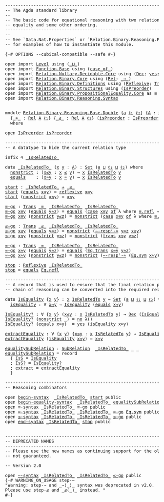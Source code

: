 <pre class="Agda"><a id="1" class="Comment">------------------------------------------------------------------------</a>
<a id="74" class="Comment">-- The Agda standard library</a>
<a id="103" class="Comment">--</a>
<a id="106" class="Comment">-- The basic code for equational reasoning with two relations:</a>
<a id="169" class="Comment">-- equality and some other ordering.</a>
<a id="206" class="Comment">------------------------------------------------------------------------</a>
<a id="279" class="Comment">--</a>
<a id="282" class="Comment">-- See `Data.Nat.Properties` or `Relation.Binary.Reasoning.PartialOrder`</a>
<a id="355" class="Comment">-- for examples of how to instantiate this module.</a>

<a id="407" class="Symbol">{-#</a> <a id="411" class="Keyword">OPTIONS</a> <a id="419" class="Pragma">--cubical-compatible</a> <a id="440" class="Pragma">--safe</a> <a id="447" class="Symbol">#-}</a>

<a id="452" class="Keyword">open</a> <a id="457" class="Keyword">import</a> <a id="464" href="Level.html" class="Module">Level</a> <a id="470" class="Keyword">using</a> <a id="476" class="Symbol">(</a><a id="477" href="Agda.Primitive.html#961" class="Primitive Operator">_⊔_</a><a id="480" class="Symbol">)</a>
<a id="482" class="Keyword">open</a> <a id="487" class="Keyword">import</a> <a id="494" href="Function.Base.html" class="Module">Function.Base</a> <a id="508" class="Keyword">using</a> <a id="514" class="Symbol">(</a><a id="515" href="Function.Base.html#4042" class="Function Operator">case_of_</a><a id="523" class="Symbol">)</a>
<a id="525" class="Keyword">open</a> <a id="530" class="Keyword">import</a> <a id="537" href="Relation.Nullary.Decidable.Core.html" class="Module">Relation.Nullary.Decidable.Core</a> <a id="569" class="Keyword">using</a> <a id="575" class="Symbol">(</a><a id="576" href="Relation.Nullary.Decidable.Core.html#1861" class="Record">Dec</a><a id="579" class="Symbol">;</a> <a id="581" href="Relation.Nullary.Decidable.Core.html#1994" class="InductiveConstructor">yes</a><a id="584" class="Symbol">;</a> <a id="586" href="Relation.Nullary.Decidable.Core.html#2031" class="InductiveConstructor">no</a><a id="588" class="Symbol">)</a>
<a id="590" class="Keyword">open</a> <a id="595" class="Keyword">import</a> <a id="602" href="Relation.Binary.Core.html" class="Module">Relation.Binary.Core</a> <a id="623" class="Keyword">using</a> <a id="629" class="Symbol">(</a><a id="630" href="Relation.Binary.Core.html#896" class="Function">Rel</a><a id="633" class="Symbol">;</a> <a id="635" href="Relation.Binary.Core.html#1268" class="Function Operator">_⇒_</a><a id="638" class="Symbol">)</a>
<a id="640" class="Keyword">open</a> <a id="645" class="Keyword">import</a> <a id="652" href="Relation.Binary.Definitions.html" class="Module">Relation.Binary.Definitions</a> <a id="680" class="Keyword">using</a> <a id="686" class="Symbol">(</a><a id="687" href="Relation.Binary.Definitions.html#1332" class="Function">Reflexive</a><a id="696" class="Symbol">;</a> <a id="698" href="Relation.Binary.Definitions.html#1578" class="Function">Trans</a><a id="703" class="Symbol">)</a>
<a id="705" class="Keyword">open</a> <a id="710" class="Keyword">import</a> <a id="717" href="Relation.Binary.Structures.html" class="Module">Relation.Binary.Structures</a> <a id="744" class="Keyword">using</a> <a id="750" class="Symbol">(</a><a id="751" href="Relation.Binary.Structures.html#2191" class="Record">IsPreorder</a><a id="761" class="Symbol">)</a>
<a id="763" class="Keyword">open</a> <a id="768" class="Keyword">import</a> <a id="775" href="Relation.Binary.PropositionalEquality.Core.html" class="Module">Relation.Binary.PropositionalEquality.Core</a> <a id="818" class="Symbol">as</a> <a id="821" class="Module">≡</a> <a id="823" class="Keyword">using</a> <a id="829" class="Symbol">(</a><a id="830" href="Agda.Builtin.Equality.html#150" class="Datatype Operator">_≡_</a><a id="833" class="Symbol">)</a>
<a id="835" class="Keyword">open</a> <a id="840" class="Keyword">import</a> <a id="847" href="Relation.Binary.Reasoning.Syntax.html" class="Module">Relation.Binary.Reasoning.Syntax</a>


<a id="882" class="Keyword">module</a> <a id="889" href="Relation.Binary.Reasoning.Base.Double.html" class="Module">Relation.Binary.Reasoning.Base.Double</a> <a id="927" class="Symbol">{</a><a id="928" href="Relation.Binary.Reasoning.Base.Double.html#928" class="Bound">a</a> <a id="930" href="Relation.Binary.Reasoning.Base.Double.html#930" class="Bound">ℓ₁</a> <a id="933" href="Relation.Binary.Reasoning.Base.Double.html#933" class="Bound">ℓ₂</a><a id="935" class="Symbol">}</a> <a id="937" class="Symbol">{</a><a id="938" href="Relation.Binary.Reasoning.Base.Double.html#938" class="Bound">A</a> <a id="940" class="Symbol">:</a> <a id="942" href="Agda.Primitive.html#388" class="Primitive">Set</a> <a id="946" href="Relation.Binary.Reasoning.Base.Double.html#928" class="Bound">a</a><a id="947" class="Symbol">}</a>
  <a id="951" class="Symbol">{</a><a id="952" href="Relation.Binary.Reasoning.Base.Double.html#952" class="Bound Operator">_≈_</a> <a id="956" class="Symbol">:</a> <a id="958" href="Relation.Binary.Core.html#896" class="Function">Rel</a> <a id="962" href="Relation.Binary.Reasoning.Base.Double.html#938" class="Bound">A</a> <a id="964" href="Relation.Binary.Reasoning.Base.Double.html#930" class="Bound">ℓ₁</a><a id="966" class="Symbol">}</a> <a id="968" class="Symbol">{</a><a id="969" href="Relation.Binary.Reasoning.Base.Double.html#969" class="Bound Operator">_≲_</a> <a id="973" class="Symbol">:</a> <a id="975" href="Relation.Binary.Core.html#896" class="Function">Rel</a> <a id="979" href="Relation.Binary.Reasoning.Base.Double.html#938" class="Bound">A</a> <a id="981" href="Relation.Binary.Reasoning.Base.Double.html#933" class="Bound">ℓ₂</a><a id="983" class="Symbol">}</a> <a id="985" class="Symbol">(</a><a id="986" href="Relation.Binary.Reasoning.Base.Double.html#986" class="Bound">isPreorder</a> <a id="997" class="Symbol">:</a> <a id="999" href="Relation.Binary.Structures.html#2191" class="Record">IsPreorder</a> <a id="1010" href="Relation.Binary.Reasoning.Base.Double.html#952" class="Bound Operator">_≈_</a> <a id="1014" href="Relation.Binary.Reasoning.Base.Double.html#969" class="Bound Operator">_≲_</a><a id="1017" class="Symbol">)</a>
  <a id="1021" class="Keyword">where</a>

<a id="1028" class="Keyword">open</a> <a id="1033" href="Relation.Binary.Structures.html#2191" class="Module">IsPreorder</a> <a id="1044" href="Relation.Binary.Reasoning.Base.Double.html#986" class="Bound">isPreorder</a>

<a id="1056" class="Comment">------------------------------------------------------------------------</a>
<a id="1129" class="Comment">-- A datatype to hide the current relation type</a>

<a id="1178" class="Keyword">infix</a> <a id="1184" class="Number">4</a> <a id="1186" href="Relation.Binary.Reasoning.Base.Double.html#1206" class="Datatype Operator">_IsRelatedTo_</a>

<a id="1201" class="Keyword">data</a> <a id="_IsRelatedTo_"></a><a id="1206" href="Relation.Binary.Reasoning.Base.Double.html#1206" class="Datatype Operator">_IsRelatedTo_</a> <a id="1220" class="Symbol">(</a><a id="1221" href="Relation.Binary.Reasoning.Base.Double.html#1221" class="Bound">x</a> <a id="1223" href="Relation.Binary.Reasoning.Base.Double.html#1223" class="Bound">y</a> <a id="1225" class="Symbol">:</a> <a id="1227" href="Relation.Binary.Reasoning.Base.Double.html#938" class="Bound">A</a><a id="1228" class="Symbol">)</a> <a id="1230" class="Symbol">:</a> <a id="1232" href="Agda.Primitive.html#388" class="Primitive">Set</a> <a id="1236" class="Symbol">(</a><a id="1237" href="Relation.Binary.Reasoning.Base.Double.html#928" class="Bound">a</a> <a id="1239" href="Agda.Primitive.html#961" class="Primitive Operator">⊔</a> <a id="1241" href="Relation.Binary.Reasoning.Base.Double.html#930" class="Bound">ℓ₁</a> <a id="1244" href="Agda.Primitive.html#961" class="Primitive Operator">⊔</a> <a id="1246" href="Relation.Binary.Reasoning.Base.Double.html#933" class="Bound">ℓ₂</a><a id="1248" class="Symbol">)</a> <a id="1250" class="Keyword">where</a>
  <a id="_IsRelatedTo_.nonstrict"></a><a id="1258" href="Relation.Binary.Reasoning.Base.Double.html#1258" class="InductiveConstructor">nonstrict</a> <a id="1268" class="Symbol">:</a> <a id="1270" class="Symbol">(</a><a id="1271" href="Relation.Binary.Reasoning.Base.Double.html#1271" class="Bound">x≲y</a> <a id="1275" class="Symbol">:</a> <a id="1277" href="Relation.Binary.Reasoning.Base.Double.html#1221" class="Bound">x</a> <a id="1279" href="Relation.Binary.Reasoning.Base.Double.html#969" class="Bound Operator">≲</a> <a id="1281" href="Relation.Binary.Reasoning.Base.Double.html#1223" class="Bound">y</a><a id="1282" class="Symbol">)</a> <a id="1284" class="Symbol">→</a> <a id="1286" href="Relation.Binary.Reasoning.Base.Double.html#1221" class="Bound">x</a> <a id="1288" href="Relation.Binary.Reasoning.Base.Double.html#1206" class="Datatype Operator">IsRelatedTo</a> <a id="1300" href="Relation.Binary.Reasoning.Base.Double.html#1223" class="Bound">y</a>
  <a id="_IsRelatedTo_.equals"></a><a id="1304" href="Relation.Binary.Reasoning.Base.Double.html#1304" class="InductiveConstructor">equals</a>    <a id="1314" class="Symbol">:</a> <a id="1316" class="Symbol">(</a><a id="1317" href="Relation.Binary.Reasoning.Base.Double.html#1317" class="Bound">x≈y</a> <a id="1321" class="Symbol">:</a> <a id="1323" href="Relation.Binary.Reasoning.Base.Double.html#1221" class="Bound">x</a> <a id="1325" href="Relation.Binary.Reasoning.Base.Double.html#952" class="Bound Operator">≈</a> <a id="1327" href="Relation.Binary.Reasoning.Base.Double.html#1223" class="Bound">y</a><a id="1328" class="Symbol">)</a> <a id="1330" class="Symbol">→</a> <a id="1332" href="Relation.Binary.Reasoning.Base.Double.html#1221" class="Bound">x</a> <a id="1334" href="Relation.Binary.Reasoning.Base.Double.html#1206" class="Datatype Operator">IsRelatedTo</a> <a id="1346" href="Relation.Binary.Reasoning.Base.Double.html#1223" class="Bound">y</a>

<a id="start"></a><a id="1349" href="Relation.Binary.Reasoning.Base.Double.html#1349" class="Function">start</a> <a id="1355" class="Symbol">:</a> <a id="1357" href="Relation.Binary.Reasoning.Base.Double.html#1206" class="Datatype Operator">_IsRelatedTo_</a> <a id="1371" href="Relation.Binary.Core.html#1268" class="Function Operator">⇒</a> <a id="1373" href="Relation.Binary.Reasoning.Base.Double.html#969" class="Bound Operator">_≲_</a>
<a id="1377" href="Relation.Binary.Reasoning.Base.Double.html#1349" class="Function">start</a> <a id="1383" class="Symbol">(</a><a id="1384" href="Relation.Binary.Reasoning.Base.Double.html#1304" class="InductiveConstructor">equals</a> <a id="1391" href="Relation.Binary.Reasoning.Base.Double.html#1391" class="Bound">x≈y</a><a id="1394" class="Symbol">)</a> <a id="1396" class="Symbol">=</a> <a id="1398" href="Relation.Binary.Structures.html#2359" class="Field">reflexive</a> <a id="1408" href="Relation.Binary.Reasoning.Base.Double.html#1391" class="Bound">x≈y</a>
<a id="1412" href="Relation.Binary.Reasoning.Base.Double.html#1349" class="Function">start</a> <a id="1418" class="Symbol">(</a><a id="1419" href="Relation.Binary.Reasoning.Base.Double.html#1258" class="InductiveConstructor">nonstrict</a> <a id="1429" href="Relation.Binary.Reasoning.Base.Double.html#1429" class="Bound">x≲y</a><a id="1432" class="Symbol">)</a> <a id="1434" class="Symbol">=</a> <a id="1436" href="Relation.Binary.Reasoning.Base.Double.html#1429" class="Bound">x≲y</a>

<a id="≡-go"></a><a id="1441" href="Relation.Binary.Reasoning.Base.Double.html#1441" class="Function">≡-go</a> <a id="1446" class="Symbol">:</a> <a id="1448" href="Relation.Binary.Definitions.html#1578" class="Function">Trans</a> <a id="1454" href="Agda.Builtin.Equality.html#150" class="Datatype Operator">_≡_</a> <a id="1458" href="Relation.Binary.Reasoning.Base.Double.html#1206" class="Datatype Operator">_IsRelatedTo_</a> <a id="1472" href="Relation.Binary.Reasoning.Base.Double.html#1206" class="Datatype Operator">_IsRelatedTo_</a>
<a id="1486" href="Relation.Binary.Reasoning.Base.Double.html#1441" class="Function">≡-go</a> <a id="1491" href="Relation.Binary.Reasoning.Base.Double.html#1491" class="Bound">x≡y</a> <a id="1495" class="Symbol">(</a><a id="1496" href="Relation.Binary.Reasoning.Base.Double.html#1304" class="InductiveConstructor">equals</a> <a id="1503" href="Relation.Binary.Reasoning.Base.Double.html#1503" class="Bound">y≈z</a><a id="1506" class="Symbol">)</a> <a id="1508" class="Symbol">=</a> <a id="1510" href="Relation.Binary.Reasoning.Base.Double.html#1304" class="InductiveConstructor">equals</a> <a id="1517" class="Symbol">(</a><a id="1518" href="Function.Base.html#4042" class="Function Operator">case</a> <a id="1523" href="Relation.Binary.Reasoning.Base.Double.html#1491" class="Bound">x≡y</a> <a id="1527" href="Function.Base.html#4042" class="Function Operator">of</a> <a id="1530" class="Symbol">λ</a> <a id="1532" class="Keyword">where</a> <a id="1538" href="Agda.Builtin.Equality.html#207" class="InductiveConstructor">≡.refl</a> <a id="1545" class="Symbol">→</a> <a id="1547" href="Relation.Binary.Reasoning.Base.Double.html#1503" class="Bound">y≈z</a><a id="1550" class="Symbol">)</a>
<a id="1552" href="Relation.Binary.Reasoning.Base.Double.html#1441" class="Function">≡-go</a> <a id="1557" href="Relation.Binary.Reasoning.Base.Double.html#1557" class="Bound">x≡y</a> <a id="1561" class="Symbol">(</a><a id="1562" href="Relation.Binary.Reasoning.Base.Double.html#1258" class="InductiveConstructor">nonstrict</a> <a id="1572" href="Relation.Binary.Reasoning.Base.Double.html#1572" class="Bound">y≤z</a><a id="1575" class="Symbol">)</a> <a id="1577" class="Symbol">=</a> <a id="1579" href="Relation.Binary.Reasoning.Base.Double.html#1258" class="InductiveConstructor">nonstrict</a> <a id="1589" class="Symbol">(</a><a id="1590" href="Function.Base.html#4042" class="Function Operator">case</a> <a id="1595" href="Relation.Binary.Reasoning.Base.Double.html#1557" class="Bound">x≡y</a> <a id="1599" href="Function.Base.html#4042" class="Function Operator">of</a> <a id="1602" class="Symbol">λ</a> <a id="1604" class="Keyword">where</a> <a id="1610" href="Agda.Builtin.Equality.html#207" class="InductiveConstructor">≡.refl</a> <a id="1617" class="Symbol">→</a> <a id="1619" href="Relation.Binary.Reasoning.Base.Double.html#1572" class="Bound">y≤z</a><a id="1622" class="Symbol">)</a>

<a id="≲-go"></a><a id="1625" href="Relation.Binary.Reasoning.Base.Double.html#1625" class="Function">≲-go</a> <a id="1630" class="Symbol">:</a> <a id="1632" href="Relation.Binary.Definitions.html#1578" class="Function">Trans</a> <a id="1638" href="Relation.Binary.Reasoning.Base.Double.html#969" class="Bound Operator">_≲_</a> <a id="1642" href="Relation.Binary.Reasoning.Base.Double.html#1206" class="Datatype Operator">_IsRelatedTo_</a> <a id="1656" href="Relation.Binary.Reasoning.Base.Double.html#1206" class="Datatype Operator">_IsRelatedTo_</a>
<a id="1670" href="Relation.Binary.Reasoning.Base.Double.html#1625" class="Function">≲-go</a> <a id="1675" href="Relation.Binary.Reasoning.Base.Double.html#1675" class="Bound">x≲y</a> <a id="1679" class="Symbol">(</a><a id="1680" href="Relation.Binary.Reasoning.Base.Double.html#1304" class="InductiveConstructor">equals</a> <a id="1687" href="Relation.Binary.Reasoning.Base.Double.html#1687" class="Bound">y≈z</a><a id="1690" class="Symbol">)</a> <a id="1692" class="Symbol">=</a> <a id="1694" href="Relation.Binary.Reasoning.Base.Double.html#1258" class="InductiveConstructor">nonstrict</a> <a id="1704" class="Symbol">(</a><a id="1705" href="Relation.Binary.Structures.html#2898" class="Function">∼-respʳ-≈</a> <a id="1715" href="Relation.Binary.Reasoning.Base.Double.html#1687" class="Bound">y≈z</a> <a id="1719" href="Relation.Binary.Reasoning.Base.Double.html#1675" class="Bound">x≲y</a><a id="1722" class="Symbol">)</a>
<a id="1724" href="Relation.Binary.Reasoning.Base.Double.html#1625" class="Function">≲-go</a> <a id="1729" href="Relation.Binary.Reasoning.Base.Double.html#1729" class="Bound">x≲y</a> <a id="1733" class="Symbol">(</a><a id="1734" href="Relation.Binary.Reasoning.Base.Double.html#1258" class="InductiveConstructor">nonstrict</a> <a id="1744" href="Relation.Binary.Reasoning.Base.Double.html#1744" class="Bound">y≲z</a><a id="1747" class="Symbol">)</a> <a id="1749" class="Symbol">=</a> <a id="1751" href="Relation.Binary.Reasoning.Base.Double.html#1258" class="InductiveConstructor">nonstrict</a> <a id="1761" class="Symbol">(</a><a id="1762" href="Relation.Binary.Structures.html#2389" class="Field">trans</a> <a id="1768" href="Relation.Binary.Reasoning.Base.Double.html#1729" class="Bound">x≲y</a> <a id="1772" href="Relation.Binary.Reasoning.Base.Double.html#1744" class="Bound">y≲z</a><a id="1775" class="Symbol">)</a>

<a id="≈-go"></a><a id="1778" href="Relation.Binary.Reasoning.Base.Double.html#1778" class="Function">≈-go</a> <a id="1783" class="Symbol">:</a> <a id="1785" href="Relation.Binary.Definitions.html#1578" class="Function">Trans</a> <a id="1791" href="Relation.Binary.Reasoning.Base.Double.html#952" class="Bound Operator">_≈_</a> <a id="1795" href="Relation.Binary.Reasoning.Base.Double.html#1206" class="Datatype Operator">_IsRelatedTo_</a> <a id="1809" href="Relation.Binary.Reasoning.Base.Double.html#1206" class="Datatype Operator">_IsRelatedTo_</a>
<a id="1823" href="Relation.Binary.Reasoning.Base.Double.html#1778" class="Function">≈-go</a> <a id="1828" href="Relation.Binary.Reasoning.Base.Double.html#1828" class="Bound">x≈y</a> <a id="1832" class="Symbol">(</a><a id="1833" href="Relation.Binary.Reasoning.Base.Double.html#1304" class="InductiveConstructor">equals</a> <a id="1840" href="Relation.Binary.Reasoning.Base.Double.html#1840" class="Bound">y≈z</a><a id="1843" class="Symbol">)</a> <a id="1845" class="Symbol">=</a> <a id="1847" href="Relation.Binary.Reasoning.Base.Double.html#1304" class="InductiveConstructor">equals</a> <a id="1854" class="Symbol">(</a><a id="1855" href="Relation.Binary.Structures.html#1648" class="Function">Eq.trans</a> <a id="1864" href="Relation.Binary.Reasoning.Base.Double.html#1828" class="Bound">x≈y</a> <a id="1868" href="Relation.Binary.Reasoning.Base.Double.html#1840" class="Bound">y≈z</a><a id="1871" class="Symbol">)</a>
<a id="1873" href="Relation.Binary.Reasoning.Base.Double.html#1778" class="Function">≈-go</a> <a id="1878" href="Relation.Binary.Reasoning.Base.Double.html#1878" class="Bound">x≈y</a> <a id="1882" class="Symbol">(</a><a id="1883" href="Relation.Binary.Reasoning.Base.Double.html#1258" class="InductiveConstructor">nonstrict</a> <a id="1893" href="Relation.Binary.Reasoning.Base.Double.html#1893" class="Bound">y≲z</a><a id="1896" class="Symbol">)</a> <a id="1898" class="Symbol">=</a> <a id="1900" href="Relation.Binary.Reasoning.Base.Double.html#1258" class="InductiveConstructor">nonstrict</a> <a id="1910" class="Symbol">(</a><a id="1911" href="Relation.Binary.Structures.html#2755" class="Function">∼-respˡ-≈</a> <a id="1921" class="Symbol">(</a><a id="1922" href="Relation.Binary.Structures.html#1622" class="Function">Eq.sym</a> <a id="1929" href="Relation.Binary.Reasoning.Base.Double.html#1878" class="Bound">x≈y</a><a id="1932" class="Symbol">)</a> <a id="1934" href="Relation.Binary.Reasoning.Base.Double.html#1893" class="Bound">y≲z</a><a id="1937" class="Symbol">)</a>

<a id="stop"></a><a id="1940" href="Relation.Binary.Reasoning.Base.Double.html#1940" class="Function">stop</a> <a id="1945" class="Symbol">:</a> <a id="1947" href="Relation.Binary.Definitions.html#1332" class="Function">Reflexive</a> <a id="1957" href="Relation.Binary.Reasoning.Base.Double.html#1206" class="Datatype Operator">_IsRelatedTo_</a>
<a id="1971" href="Relation.Binary.Reasoning.Base.Double.html#1940" class="Function">stop</a> <a id="1976" class="Symbol">=</a> <a id="1978" href="Relation.Binary.Reasoning.Base.Double.html#1304" class="InductiveConstructor">equals</a> <a id="1985" href="Relation.Binary.Structures.html#1596" class="Function">Eq.refl</a>

<a id="1994" class="Comment">------------------------------------------------------------------------</a>
<a id="2067" class="Comment">-- A record that is used to ensure that the final relation proved by the</a>
<a id="2140" class="Comment">-- chain of reasoning can be converted into the required relation.</a>

<a id="2208" class="Keyword">data</a> <a id="IsEquality"></a><a id="2213" href="Relation.Binary.Reasoning.Base.Double.html#2213" class="Datatype">IsEquality</a> <a id="2224" class="Symbol">{</a><a id="2225" href="Relation.Binary.Reasoning.Base.Double.html#2225" class="Bound">x</a> <a id="2227" href="Relation.Binary.Reasoning.Base.Double.html#2227" class="Bound">y</a><a id="2228" class="Symbol">}</a> <a id="2230" class="Symbol">:</a> <a id="2232" href="Relation.Binary.Reasoning.Base.Double.html#2225" class="Bound">x</a> <a id="2234" href="Relation.Binary.Reasoning.Base.Double.html#1206" class="Datatype Operator">IsRelatedTo</a> <a id="2246" href="Relation.Binary.Reasoning.Base.Double.html#2227" class="Bound">y</a> <a id="2248" class="Symbol">→</a> <a id="2250" href="Agda.Primitive.html#388" class="Primitive">Set</a> <a id="2254" class="Symbol">(</a><a id="2255" href="Relation.Binary.Reasoning.Base.Double.html#928" class="Bound">a</a> <a id="2257" href="Agda.Primitive.html#961" class="Primitive Operator">⊔</a> <a id="2259" href="Relation.Binary.Reasoning.Base.Double.html#930" class="Bound">ℓ₁</a> <a id="2262" href="Agda.Primitive.html#961" class="Primitive Operator">⊔</a> <a id="2264" href="Relation.Binary.Reasoning.Base.Double.html#933" class="Bound">ℓ₂</a><a id="2266" class="Symbol">)</a> <a id="2268" class="Keyword">where</a>
  <a id="IsEquality.isEquality"></a><a id="2276" href="Relation.Binary.Reasoning.Base.Double.html#2276" class="InductiveConstructor">isEquality</a> <a id="2287" class="Symbol">:</a> <a id="2289" class="Symbol">∀</a> <a id="2291" href="Relation.Binary.Reasoning.Base.Double.html#2291" class="Bound">x≈y</a> <a id="2295" class="Symbol">→</a> <a id="2297" href="Relation.Binary.Reasoning.Base.Double.html#2213" class="Datatype">IsEquality</a> <a id="2308" class="Symbol">(</a><a id="2309" href="Relation.Binary.Reasoning.Base.Double.html#1304" class="InductiveConstructor">equals</a> <a id="2316" href="Relation.Binary.Reasoning.Base.Double.html#2291" class="Bound">x≈y</a><a id="2319" class="Symbol">)</a>

<a id="IsEquality?"></a><a id="2322" href="Relation.Binary.Reasoning.Base.Double.html#2322" class="Function">IsEquality?</a> <a id="2334" class="Symbol">:</a> <a id="2336" class="Symbol">∀</a> <a id="2338" class="Symbol">{</a><a id="2339" href="Relation.Binary.Reasoning.Base.Double.html#2339" class="Bound">x</a> <a id="2341" href="Relation.Binary.Reasoning.Base.Double.html#2341" class="Bound">y</a><a id="2342" class="Symbol">}</a> <a id="2344" class="Symbol">(</a><a id="2345" href="Relation.Binary.Reasoning.Base.Double.html#2345" class="Bound">x≲y</a> <a id="2349" class="Symbol">:</a> <a id="2351" href="Relation.Binary.Reasoning.Base.Double.html#2339" class="Bound">x</a> <a id="2353" href="Relation.Binary.Reasoning.Base.Double.html#1206" class="Datatype Operator">IsRelatedTo</a> <a id="2365" href="Relation.Binary.Reasoning.Base.Double.html#2341" class="Bound">y</a><a id="2366" class="Symbol">)</a> <a id="2368" class="Symbol">→</a> <a id="2370" href="Relation.Nullary.Decidable.Core.html#1861" class="Record">Dec</a> <a id="2374" class="Symbol">(</a><a id="2375" href="Relation.Binary.Reasoning.Base.Double.html#2213" class="Datatype">IsEquality</a> <a id="2386" href="Relation.Binary.Reasoning.Base.Double.html#2345" class="Bound">x≲y</a><a id="2389" class="Symbol">)</a>
<a id="2391" href="Relation.Binary.Reasoning.Base.Double.html#2322" class="Function">IsEquality?</a> <a id="2403" class="Symbol">(</a><a id="2404" href="Relation.Binary.Reasoning.Base.Double.html#1258" class="InductiveConstructor">nonstrict</a> <a id="2414" class="Symbol">_)</a> <a id="2417" class="Symbol">=</a> <a id="2419" href="Relation.Nullary.Decidable.Core.html#2031" class="InductiveConstructor">no</a> <a id="2422" class="Symbol">λ()</a>
<a id="2426" href="Relation.Binary.Reasoning.Base.Double.html#2322" class="Function">IsEquality?</a> <a id="2438" class="Symbol">(</a><a id="2439" href="Relation.Binary.Reasoning.Base.Double.html#1304" class="InductiveConstructor">equals</a> <a id="2446" href="Relation.Binary.Reasoning.Base.Double.html#2446" class="Bound">x≈y</a><a id="2449" class="Symbol">)</a>  <a id="2452" class="Symbol">=</a> <a id="2454" href="Relation.Nullary.Decidable.Core.html#1994" class="InductiveConstructor">yes</a> <a id="2458" class="Symbol">(</a><a id="2459" href="Relation.Binary.Reasoning.Base.Double.html#2276" class="InductiveConstructor">isEquality</a> <a id="2470" href="Relation.Binary.Reasoning.Base.Double.html#2446" class="Bound">x≈y</a><a id="2473" class="Symbol">)</a>

<a id="extractEquality"></a><a id="2476" href="Relation.Binary.Reasoning.Base.Double.html#2476" class="Function">extractEquality</a> <a id="2492" class="Symbol">:</a> <a id="2494" class="Symbol">∀</a> <a id="2496" class="Symbol">{</a><a id="2497" href="Relation.Binary.Reasoning.Base.Double.html#2497" class="Bound">x</a> <a id="2499" href="Relation.Binary.Reasoning.Base.Double.html#2499" class="Bound">y</a><a id="2500" class="Symbol">}</a> <a id="2502" class="Symbol">{</a><a id="2503" href="Relation.Binary.Reasoning.Base.Double.html#2503" class="Bound">x≲y</a> <a id="2507" class="Symbol">:</a> <a id="2509" href="Relation.Binary.Reasoning.Base.Double.html#2497" class="Bound">x</a> <a id="2511" href="Relation.Binary.Reasoning.Base.Double.html#1206" class="Datatype Operator">IsRelatedTo</a> <a id="2523" href="Relation.Binary.Reasoning.Base.Double.html#2499" class="Bound">y</a><a id="2524" class="Symbol">}</a> <a id="2526" class="Symbol">→</a> <a id="2528" href="Relation.Binary.Reasoning.Base.Double.html#2213" class="Datatype">IsEquality</a> <a id="2539" href="Relation.Binary.Reasoning.Base.Double.html#2503" class="Bound">x≲y</a> <a id="2543" class="Symbol">→</a> <a id="2545" href="Relation.Binary.Reasoning.Base.Double.html#2497" class="Bound">x</a> <a id="2547" href="Relation.Binary.Reasoning.Base.Double.html#952" class="Bound Operator">≈</a> <a id="2549" href="Relation.Binary.Reasoning.Base.Double.html#2499" class="Bound">y</a>
<a id="2551" href="Relation.Binary.Reasoning.Base.Double.html#2476" class="Function">extractEquality</a> <a id="2567" class="Symbol">(</a><a id="2568" href="Relation.Binary.Reasoning.Base.Double.html#2276" class="InductiveConstructor">isEquality</a> <a id="2579" href="Relation.Binary.Reasoning.Base.Double.html#2579" class="Bound">x≈y</a><a id="2582" class="Symbol">)</a> <a id="2584" class="Symbol">=</a> <a id="2586" href="Relation.Binary.Reasoning.Base.Double.html#2579" class="Bound">x≈y</a>

<a id="equalitySubRelation"></a><a id="2591" href="Relation.Binary.Reasoning.Base.Double.html#2591" class="Function">equalitySubRelation</a> <a id="2611" class="Symbol">:</a> <a id="2613" href="Relation.Binary.Reasoning.Syntax.html#1982" class="Record">SubRelation</a>  <a id="2626" href="Relation.Binary.Reasoning.Base.Double.html#1206" class="Datatype Operator">_IsRelatedTo_</a> <a id="2640" class="Symbol">_</a> <a id="2642" class="Symbol">_</a>
<a id="2644" href="Relation.Binary.Reasoning.Base.Double.html#2591" class="Function">equalitySubRelation</a> <a id="2664" class="Symbol">=</a> <a id="2666" class="Keyword">record</a>
  <a id="2675" class="Symbol">{</a> <a id="2677" href="Relation.Binary.Reasoning.Syntax.html#2095" class="Field">IsS</a> <a id="2681" class="Symbol">=</a> <a id="2683" href="Relation.Binary.Reasoning.Base.Double.html#2213" class="Datatype">IsEquality</a>
  <a id="2696" class="Symbol">;</a> <a id="2698" href="Relation.Binary.Reasoning.Syntax.html#2120" class="Field">IsS?</a> <a id="2703" class="Symbol">=</a> <a id="2705" href="Relation.Binary.Reasoning.Base.Double.html#2322" class="Function">IsEquality?</a>
  <a id="2719" class="Symbol">;</a> <a id="2721" href="Relation.Binary.Reasoning.Syntax.html#2163" class="Field">extract</a> <a id="2729" class="Symbol">=</a> <a id="2731" href="Relation.Binary.Reasoning.Base.Double.html#2476" class="Function">extractEquality</a>
  <a id="2749" class="Symbol">}</a>

<a id="2752" class="Comment">------------------------------------------------------------------------</a>
<a id="2825" class="Comment">-- Reasoning combinators</a>

<a id="2851" class="Keyword">open</a> <a id="2856" href="Relation.Binary.Reasoning.Syntax.html#1470" class="Module">begin-syntax</a>  <a id="2870" href="Relation.Binary.Reasoning.Base.Double.html#1206" class="Datatype Operator">_IsRelatedTo_</a> <a id="2884" href="Relation.Binary.Reasoning.Base.Double.html#1349" class="Function">start</a> <a id="2890" class="Keyword">public</a>
<a id="2897" class="Keyword">open</a> <a id="2902" href="Relation.Binary.Reasoning.Syntax.html#2474" class="Module">begin-equality-syntax</a>  <a id="2925" href="Relation.Binary.Reasoning.Base.Double.html#1206" class="Datatype Operator">_IsRelatedTo_</a> <a id="2939" href="Relation.Binary.Reasoning.Base.Double.html#2591" class="Function">equalitySubRelation</a> <a id="2959" class="Keyword">public</a>
<a id="2966" class="Keyword">open</a> <a id="2971" href="Relation.Binary.Reasoning.Syntax.html#10945" class="Module">≡-syntax</a> <a id="2980" href="Relation.Binary.Reasoning.Base.Double.html#1206" class="Datatype Operator">_IsRelatedTo_</a> <a id="2994" href="Relation.Binary.Reasoning.Base.Double.html#1441" class="Function">≡-go</a> <a id="2999" class="Keyword">public</a>
<a id="3006" class="Keyword">open</a> <a id="3011" href="Relation.Binary.Reasoning.Syntax.html#7057" class="Module">≈-syntax</a> <a id="3020" href="Relation.Binary.Reasoning.Base.Double.html#1206" class="Datatype Operator">_IsRelatedTo_</a> <a id="3034" href="Relation.Binary.Reasoning.Base.Double.html#1206" class="Datatype Operator">_IsRelatedTo_</a> <a id="3048" href="Relation.Binary.Reasoning.Base.Double.html#1778" class="Function">≈-go</a> <a id="3053" href="Relation.Binary.Structures.html#1622" class="Function">Eq.sym</a> <a id="3060" class="Keyword">public</a>
<a id="3067" class="Keyword">open</a> <a id="3072" href="Relation.Binary.Reasoning.Syntax.html#5367" class="Module">≲-syntax</a> <a id="3081" href="Relation.Binary.Reasoning.Base.Double.html#1206" class="Datatype Operator">_IsRelatedTo_</a> <a id="3095" href="Relation.Binary.Reasoning.Base.Double.html#1206" class="Datatype Operator">_IsRelatedTo_</a> <a id="3109" href="Relation.Binary.Reasoning.Base.Double.html#1625" class="Function">≲-go</a> <a id="3114" class="Keyword">public</a>
<a id="3121" class="Keyword">open</a> <a id="3126" href="Relation.Binary.Reasoning.Syntax.html#12264" class="Module">end-syntax</a> <a id="3137" href="Relation.Binary.Reasoning.Base.Double.html#1206" class="Datatype Operator">_IsRelatedTo_</a> <a id="3151" href="Relation.Binary.Reasoning.Base.Double.html#1940" class="Function">stop</a> <a id="3156" class="Keyword">public</a>


<a id="3165" class="Comment">------------------------------------------------------------------------</a>
<a id="3238" class="Comment">-- DEPRECATED NAMES</a>
<a id="3258" class="Comment">------------------------------------------------------------------------</a>
<a id="3331" class="Comment">-- Please use the new names as continuing support for the old names is</a>
<a id="3402" class="Comment">-- not guaranteed.</a>

<a id="3422" class="Comment">-- Version 2.0</a>

<a id="3438" class="Keyword">open</a> <a id="3443" href="Relation.Binary.Reasoning.Syntax.html#5234" class="Module">∼-syntax</a> <a id="3452" href="Relation.Binary.Reasoning.Base.Double.html#1206" class="Datatype Operator">_IsRelatedTo_</a> <a id="3466" href="Relation.Binary.Reasoning.Base.Double.html#1206" class="Datatype Operator">_IsRelatedTo_</a> <a id="3480" href="Relation.Binary.Reasoning.Base.Double.html#1625" class="Function">≲-go</a> <a id="3485" class="Keyword">public</a>
<a id="3492" class="Symbol">{-#</a> <a id="3496" class="Keyword">WARNING_ON_USAGE</a> <a id="3513" class="Pragma">step-∼</a>
<a id="3520" class="String">&quot;Warning: step-∼ and _∼⟨_⟩_ syntax was deprecated in v2.0.
Please use step-≲ and _≲⟨_⟩_ instead. &quot;</a>
<a id="3619" class="Symbol">#-}</a>
</pre>